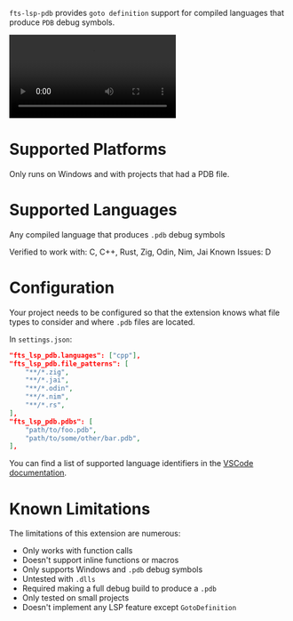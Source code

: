 `fts-lsp-pdb` provides `goto definition` support for compiled languages that produce `PDB` debug symbols.

![](media/goto_definition_multilang.mp4)

# Supported Platforms
Only runs on Windows and with projects that had a PDB file.

# Supported Languages
Any compiled language that produces `.pdb` debug symbols

Verified to work with: C, C++, Rust, Zig, Odin, Nim, Jai
Known Issues: D

# Configuration
Your project needs to be configured so that the extension knows what file types to consider and where `.pdb` files are located.

In `settings.json`:

```json
"fts_lsp_pdb.languages": ["cpp"],
"fts_lsp_pdb.file_patterns": [
    "**/*.zig", 
    "**/*.jai",
    "**/*.odin",
    "**/*.nim",
    "**/*.rs",
],
"fts_lsp_pdb.pdbs": [
    "path/to/foo.pdb",
    "path/to/some/other/bar.pdb",
],
```

You can find a list of supported language identifiers in the [VSCode documentation](https://code.visualstudio.com/docs/languages/identifiers).

# Known Limitations

The limitations of this extension are numerous:

* Only works with function calls
* Doesn't support inline functions or macros
* Only supports Windows and `.pdb` debug symbols
* Untested with `.dlls`
* Required making a full debug build to produce a `.pdb`
* Only tested on small projects
* Doesn't implement any LSP feature except `GotoDefinition`
